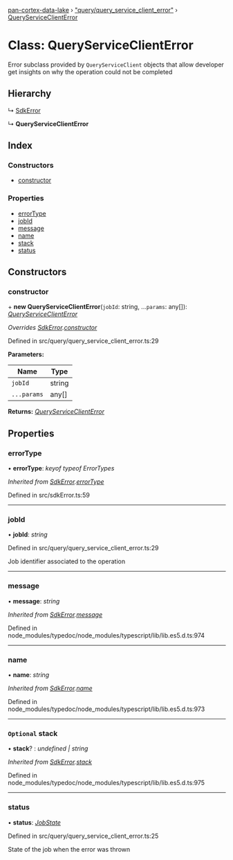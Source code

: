 [pan-cortex-data-lake](../README.md) › ["query/query_service_client_error"](../modules/_query_query_service_client_error_.md) › [QueryServiceClientError](_query_query_service_client_error_.queryserviceclienterror.md)

# Class: QueryServiceClientError

Error subclass provided by `QueryServiceClient` objects that allow developer
get insights on why the operation could not be completed

## Hierarchy

  ↳ [SdkError](_sdkerror_.sdkerror.md)

  ↳ **QueryServiceClientError**

## Index

### Constructors

* [constructor](_query_query_service_client_error_.queryserviceclienterror.md#constructor)

### Properties

* [errorType](_query_query_service_client_error_.queryserviceclienterror.md#errortype)
* [jobId](_query_query_service_client_error_.queryserviceclienterror.md#jobid)
* [message](_query_query_service_client_error_.queryserviceclienterror.md#message)
* [name](_query_query_service_client_error_.queryserviceclienterror.md#name)
* [stack](_query_query_service_client_error_.queryserviceclienterror.md#optional-stack)
* [status](_query_query_service_client_error_.queryserviceclienterror.md#status)

## Constructors

###  constructor

\+ **new QueryServiceClientError**(`jobId`: string, ...`params`: any[]): *[QueryServiceClientError](_query_query_service_client_error_.queryserviceclienterror.md)*

*Overrides [SdkError](_sdkerror_.sdkerror.md).[constructor](_sdkerror_.sdkerror.md#constructor)*

Defined in src/query/query_service_client_error.ts:29

**Parameters:**

Name | Type |
------ | ------ |
`jobId` | string |
`...params` | any[] |

**Returns:** *[QueryServiceClientError](_query_query_service_client_error_.queryserviceclienterror.md)*

## Properties

###  errorType

• **errorType**: *keyof typeof ErrorTypes*

*Inherited from [SdkError](_sdkerror_.sdkerror.md).[errorType](_sdkerror_.sdkerror.md#errortype)*

Defined in src/sdkError.ts:59

___

###  jobId

• **jobId**: *string*

Defined in src/query/query_service_client_error.ts:29

Job identifier associated to the operation

___

###  message

• **message**: *string*

*Inherited from [SdkError](_sdkerror_.sdkerror.md).[message](_sdkerror_.sdkerror.md#message)*

Defined in node_modules/typedoc/node_modules/typescript/lib/lib.es5.d.ts:974

___

###  name

• **name**: *string*

*Inherited from [SdkError](_sdkerror_.sdkerror.md).[name](_sdkerror_.sdkerror.md#name)*

Defined in node_modules/typedoc/node_modules/typescript/lib/lib.es5.d.ts:973

___

### `Optional` stack

• **stack**? : *undefined | string*

*Inherited from [SdkError](_sdkerror_.sdkerror.md).[stack](_sdkerror_.sdkerror.md#optional-stack)*

Defined in node_modules/typedoc/node_modules/typescript/lib/lib.es5.d.ts:975

___

###  status

• **status**: *[JobState](../modules/_query_query_service_models_.md#jobstate)*

Defined in src/query/query_service_client_error.ts:25

State of the job when the error was thrown
